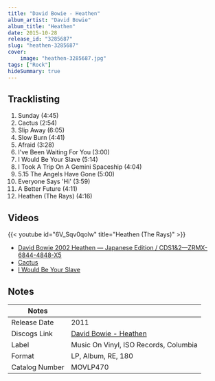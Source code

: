 ```yaml
---
title: "David Bowie - Heathen"
album_artist: "David Bowie"
album_title: "Heathen"
date: 2015-10-28
release_id: "3285687"
slug: "heathen-3285687"
cover:
    image: "heathen-3285687.jpg"
tags: ["Rock"]
hideSummary: true
---
```


## Tracklisting
1. Sunday (4:45)
2. Cactus (2:54)
3. Slip Away (6:05)
4. Slow Burn (4:41)
5. Afraid (3:28)
6. I've Been Waiting For You (3:00)
7. I Would Be Your Slave (5:14)
8. I Took A Trip On A Gemini Spaceship (4:04)
9. 5.15 The Angels Have Gone (5:00)
10. Everyone Says 'Hi' (3:59)
11. A Better Future (4:11)
12. Heathen (The Rays) (4:16)

## Videos
{{< youtube id="6V_Sqv0qolw" title="Heathen (The Rays)" >}}
- [David Bowie 2002 Heathen — Japanese Edition / CDS1&2—ZRMX-6844-4848-X5](https://www.youtube.com/watch?v=dBej6z4gGxE)
- [Cactus](https://www.youtube.com/watch?v=qFCDKYCevYs)
- [I Would Be Your Slave](https://www.youtube.com/watch?v=DPPRPopWe9s)

## Notes

| Notes          |             |
| ---------------| ----------- |
| Release Date   | 2011 |
| Discogs Link   | [David Bowie - Heathen](https://www.discogs.com/release/3285687) |
| Label          | Music On Vinyl, ISO Records, Columbia |
| Format         | LP, Album, RE, 180 |
| Catalog Number | MOVLP470 |

